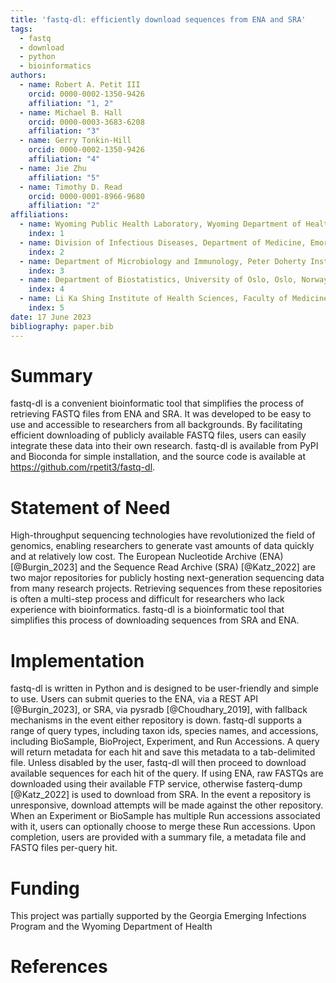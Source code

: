 ```yaml
---
title: 'fastq-dl: efficiently download sequences from ENA and SRA'
tags:
  - fastq
  - download
  - python
  - bioinformatics
authors:
  - name: Robert A. Petit III
    orcid: 0000-0002-1350-9426
    affiliation: "1, 2"
  - name: Michael B. Hall
    orcid: 0000-0003-3683-6208
    affiliation: "3"
  - name: Gerry Tonkin-Hill
    orcid: 0000-0002-1350-9426
    affiliation: "4"
  - name: Jie Zhu
    affiliation: "5"
  - name: Timothy D. Read
    orcid: 0000-0001-8966-9680
    affiliation: "2"
affiliations:
  - name: Wyoming Public Health Laboratory, Wyoming Department of Health, Cheyenne, Wyoming, USA
    index: 1
  - name: Division of Infectious Diseases, Department of Medicine, Emory University School of Medicine, Atlanta, Georgia, USA
    index: 2
  - name: Department of Microbiology and Immunology, Peter Doherty Institute for Infection and Immunity, The University of Melbourne, Melbourne, Australia
    index: 3
  - name: Department of Biostatistics, University of Oslo, Oslo, Norway
    index: 4
  - name: Li Ka Shing Institute of Health Sciences, Faculty of Medicine, The Chinese University of Hong Kong, Hong Kong SAR, PR China
    index: 5
date: 17 June 2023
bibliography: paper.bib
---
```


# Summary

fastq-dl is a convenient bioinformatic tool that simplifies the process of retrieving FASTQ files
from ENA and SRA. It was developed to be easy to use and accessible to researchers from all
backgrounds. By facilitating efficient downloading of publicly available FASTQ files, users can
easily integrate these data into their own research. fastq-dl is available from PyPI and Bioconda
for simple installation, and the source code is available at https://github.com/rpetit3/fastq-dl.  

# Statement of Need

High-throughput sequencing technologies have revolutionized the field of genomics, enabling
researchers to generate vast amounts of data quickly and at relatively low cost. The European
Nucleotide Archive (ENA) [@Burgin_2023] and the Sequence Read Archive (SRA) [@Katz_2022] are
two major repositories for publicly hosting next-generation sequencing data from many research
projects. Retrieving sequences from these repositories is often a multi-step process and
difficult for researchers who lack experience with bioinformatics. fastq-dl is a bioinformatic
tool that simplifies this process of downloading sequences from SRA and ENA.

# Implementation

fastq-dl is written in Python and is designed to be user-friendly and simple to use. Users can
submit queries to the ENA, via a REST API [@Burgin_2023], or SRA, via pysradb [@Choudhary_2019],
with fallback mechanisms in the event either repository is down. fastq-dl supports a range of
query types, including taxon ids, species names, and accessions, including BioSample, BioProject,
Experiment, and Run Accessions. A query will return metadata for each hit and save this metadata
to a tab-delimited file. Unless disabled by the user, fastq-dl will then proceed to download
available sequences for each hit of the query. If using ENA, raw FASTQs are downloaded using
their available FTP service, otherwise fasterq-dump [@Katz_2022] is used to download from SRA.
In the event a repository is unresponsive, download attempts will be made against the other
repository. When an Experiment or BioSample has multiple Run accessions associated with it,
users can optionally choose to merge these Run accessions. Upon completion, users are provided
with a summary file, a metadata file and FASTQ files per-query hit.

# Funding

This project was partially supported by the Georgia Emerging Infections Program and the Wyoming Department of Health

# References
